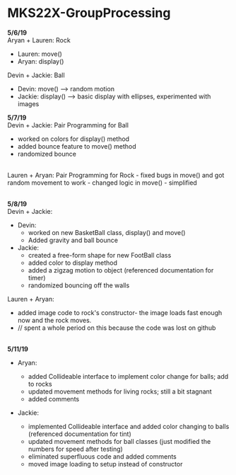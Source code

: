 # MKS22X-GroupProcessing

<b>5/6/19</b><br>
Aryan + Lauren: Rock
- Lauren: move()
- Aryan: display()

Devin + Jackie: Ball
- Devin: move() --> random motion
- Jackie: display() --> basic display with ellipses, experimented with images

<b>5/7/19</b><br>
Devin + Jackie: Pair Programming for Ball
- worked on colors for display() method
- added bounce feature to move() method
- randomized bounce
<br>
Lauren + Aryan: Pair Programming for Rock
- fixed bugs in move() and got random movement to work
- changed logic in move() - simplified

<br><b>5/8/19</b><br>
Devin + Jackie:
- Devin:
  - worked on new BasketBall class, display() and move()
  - Added gravity and ball bounce
- Jackie:
  - created a free-form shape for new FootBall class
  - added color to display method
  - added a zigzag motion to object (referenced documentation for timer)
  - randomized bouncing off the walls

Lauren + Aryan:
- added image code to rock's constructor- the image loads fast enough now and the rock moves.
- // spent a whole period on this because the code was lost on github

<br><b>5/11/19</b><br>
- Aryan:
  - added Collideable interface to implement color change for balls; add to rocks
  - updated movement methods for living rocks; still a bit stagnant
  - added comments

- Jackie:
  - implemented Collideable interface and added color changing to balls (referenced documentation for tint)
  - updated movement methods for ball classes (just modified the numbers for speed after testing)
  - eliminated superfluous code and added comments
  - moved image loading to setup instead of constructor
